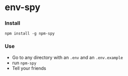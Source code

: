 # env-spy

### Install

```npm install -g npm-spy```

### Use

- Go to any directory with an ```.env``` and an ```.env.example```
- run ```npm-spy```
- Tell your friends